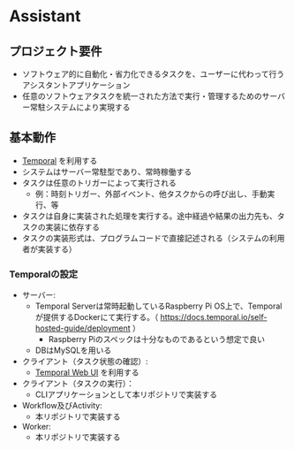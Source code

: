 # Assistant

## プロジェクト要件

- ソフトウェア的に自動化・省力化できるタスクを、ユーザーに代わって行うアシスタントアプリケーション
- 任意のソフトウェアタスクを統一された方法で実行・管理するためのサーバー常駐システムにより実現する

## 基本動作

- [Temporal](https://temporal.io) を利用する
- システムはサーバー常駐型であり、常時稼働する
- タスクは任意のトリガーによって実行される
  - 例：時刻トリガー、外部イベント、他タスクからの呼び出し、手動実行、等
- タスクは自身に実装された処理を実行する。途中経過や結果の出力先も、タスクの実装に依存する
- タスクの実装形式は、プログラムコードで直接記述される（システムの利用者が実装する）

### Temporalの設定

- サーバー:
  - Temporal Serverは常時起動しているRaspberry Pi OS上で、Temporalが提供するDockerにて実行する。（ https://docs.temporal.io/self-hosted-guide/deployment ）
    - Raspberry Piのスペックは十分なものであるという想定で良い
  - DBはMySQLを用いる
- クライアント（タスク状態の確認）:
  - [Temporal Web UI](https://docs.temporal.io/web-ui) を利用する
- クライアント（タスクの実行）：
  - CLIアプリケーションとして本リポジトリで実装する
- Workflow及びActivity:
  - 本リポジトリで実装する
- Worker:
  - 本リポジトリで実装する

